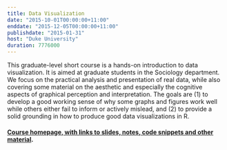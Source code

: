```yaml
---
title: Data Visualization 
date: "2015-10-01T00:00:00+11:00"
enddate: "2015-12-05T00:00:00+11:00"
publishdate: "2015-01-31"
host: "Duke University"
duration: 7776000
---
```


This graduate-level short course is a hands-on introduction to data visualization. It is aimed at graduate students in the Sociology department. We focus on the practical analysis and presentation of real data, while also covering some material on the aesthetic and especially the cognitive aspects of graphical perception and interpretation. The goals are (1) to develop a good working sense of why some graphs and figures work well while others either fail to inform or actively mislead, and (2) to provide a solid grounding in how to produce good data visualizations in R.

#### <a href="http://socviz.github.io/soc880/">Course homepage, with links to slides, notes, code snippets and other material</a>.
